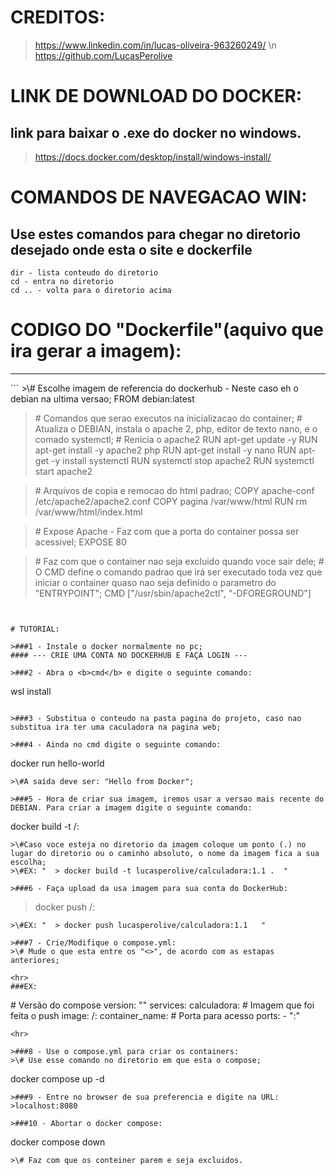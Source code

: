 # CREDITOS:
> https://www.linkedin.com/in/lucas-oliveira-963260249/ \n
> https://github.com/LucasPerolive


# LINK DE DOWNLOAD DO DOCKER:
## link para baixar o .exe do docker no windows.
> https://docs.docker.com/desktop/install/windows-install/



# COMANDOS DE NAVEGACAO WIN:
## Use estes comandos para chegar no diretorio desejado onde esta o site e dockerfile
```
dir - lista conteudo do diretorio
cd - entra no diretorio
cd .. - volta para o diretorio acima
```


# CODIGO DO "Dockerfile"(aquivo que ira gerar a imagem):
<hr>
```
>\# Escolhe imagem de referencia do  dockerhub - Neste caso eh o debian na ultima versao;
FROM debian:latest

>\# Comandos que serao executos na inicializacao do container;
>\# Atualiza o DEBIAN, instala o apache 2, php, editor de texto nano, e o comado systemctl;
>\# Renicia o apache2
RUN apt-get update -y
RUN apt-get install -y apache2 php
RUN apt-get install -y nano
RUN apt-get -y install systemctl
RUN systemctl stop apache2
RUN systemctl start apache2

>\# Arquivos de copia e remocao do html padrao;
COPY apache-conf /etc/apache2/apache2.conf
COPY pagina /var/www/html
RUN rm /var/www/html/index.html

>\# Expose Apache - Faz com que a porta do container possa ser acessivel;
EXPOSE 80

>\# Faz com que o container nao seja excluido quando voce sair dele;
>\# O CMD define o comando padrao que irá ser executado toda vez que iniciar o container quaso nao seja definido o parametro do "ENTRYPOINT";
CMD ["/usr/sbin/apache2ctl", "-DFOREGROUND"]
```


# TUTORIAL:

>###1 - Instale o docker normalmente no pc;
#### --- CRIE UMA CONTA NO DOCKERHUB E FAÇA LOGIN --- 

>###2 - Abra o <b>cmd</b> e digite o seguinte comando: 
```
wsl install
```

>###3 - Substitua o conteudo na pasta pagina do projeto, caso nao substitua ira ter uma caculadora na pagina web;

>###4 - Ainda no cmd digite o seguinte comando:
```
docker run hello-world
```
>\#A saída deve ser: "Hello from Docker";

>###5 - Hora de criar sua imagem, iremos usar a versao mais recente do DEBIAN. Para criar a imagem digite o seguinte comando:
```
docker build -t <nomedousuariododockerhub>/<nomedaimagem>:<versao> <diretorio>
```
>\#Caso voce esteja no diretorio da imagem coloque um ponto (.) no lugar do diretorio ou o caminho absoluto, o nome da imagem fica a sua escolha;
>\#EX: "  > docker build -t lucasperolive/calculadora:1.1 .  "

>###6 - Faça upload da usa imagem para sua conta do DockerHub:
```
> docker push <nomedousuariododockerhub>/<nomedaimagem>:<versao>
```
>\#EX: "  > docker push lucasperolive/calculadora:1.1   "

>###7 - Crie/Modifique o compose.yml:
>\# Mude o que esta entre os "<>", de acordo com as estapas anteriores;

<hr>
###EX:
```
\# Versão do compose
version: "<versao>"
services:
  calculadora:
    \# Imagem que foi feita o push
    image: <nomedousuariododockerhub>/<nomedaimagem>:<versao>
    container_name: <nomedocontainer>
    \# Porta para acesso
    ports:
      - "<portadeacesso>:<portadoprotocolo>"
```
<hr>

>###8 - Use o compose.yml para criar os containers:
>\# Use esse comando no diretorio em que esta o compose;
```
docker compose up -d
```
>###9 - Entre no browser de sua preferencia e digite na URL:
>localhost:8080

>###10 - Abortar o docker compose:
```
docker compose down
```
>\# Faz com que os conteiner parem e seja excluidos.





